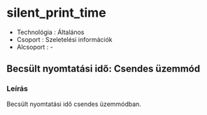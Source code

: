 # silent\_print\_time

* Technológia : Általános
* Csoport :  Szeletelési információk
* Alcsoport : -

## Becsült nyomtatási idő: Csendes üzemmód

### Leírás

Becsült nyomtatási idő csendes üzemmódban.

